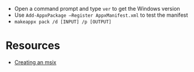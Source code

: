 
- Open a command prompt and type `ver` to get the Windows version
- Use `Add-AppxPackage –Register AppxManifest.xml` to test the manifest
- `makeappx pack /d [INPUT] /p [OUTPUT]`
# Resources 
- [Creating an msix](https://learn.microsoft.com/en-us/windows/msix/desktop/desktop-to-uwp-manual-conversion)

